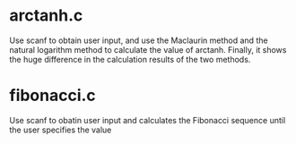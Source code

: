 # arctanh.c
Use scanf to obtain user input, and use the Maclaurin method and the natural logarithm method to calculate the value of arctanh. Finally, it shows the huge difference in the calculation results of the two methods.

# fibonacci.c
Use scanf to obatin user input and calculates the Fibonacci sequence until the user specifies the value